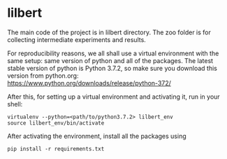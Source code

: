 # lilbert

The main code of the project is in lilbert directory. The zoo folder is for collecting intermediate experiments and results.

For reproducibility reasons, we all shall use a virtual environment with the same setup: same version of python and all of the packages.
The latest stable version of python is Python 3.7.2, so make sure you download this version from python.org: https://www.python.org/downloads/release/python-372/

After this, for setting up a virtual environment and activating it, run in your shell:
```
virtualenv --python=<path/to/python3.7.2> lilbert_env
source lilbert_env/bin/activate
```
After activating the environment, install all the packages using
```
pip install -r requirements.txt
```
